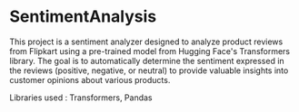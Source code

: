 # SentimentAnalysis

This project is a sentiment analyzer designed to analyze product reviews from Flipkart using a 
pre-trained model from Hugging Face's Transformers library. The goal is to automatically determine 
the sentiment expressed in the reviews (positive, negative, or neutral) to provide valuable insights 
into customer opinions about various products.

Libraries used : Transformers, Pandas
